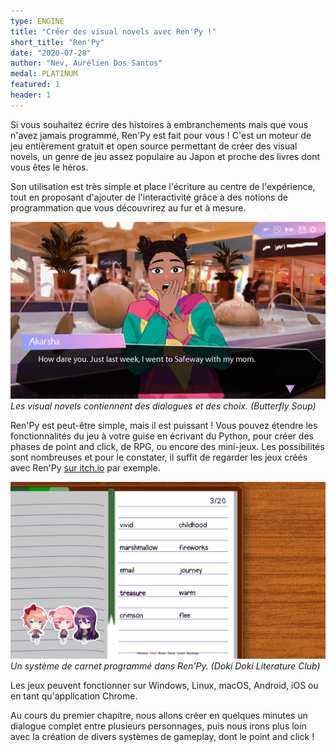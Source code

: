 ```yaml
---
type: ENGINE
title: "Créer des visual novels avec Ren'Py !"
short_title: "Ren'Py"
date: "2020-07-28"
author: "Nev, Aurélien Dos Santos"
medal: PLATINUM
featured: 1
header: 1
---
```


Si vous souhaitez écrire des histoires à embranchements mais que vous n'avez jamais programmé, Ren'Py est fait pour vous ! C'est un moteur de jeu entièrement gratuit et open source permettant de créer des visual novels, un genre de jeu assez populaire au Japon et proche des livres dont vous êtes le héros.

Son utilisation est très simple et place l'écriture au centre de l'expérience, tout en proposant d'ajouter de l'interactivité grâce à des notions de programmation que vous découvrirez au fur et à mesure.

![Screenshot de Butterfly Soup](./butterfly-soup.png)
*Les visual novels contiennent des dialogues et des choix. (Butterfly Soup)*

Ren'Py est peut-être simple, mais il est puissant ! Vous pouvez étendre les fonctionnalités du jeu à votre guise en écrivant du Python, pour créer des phases de point and click, de RPG, ou encore des mini-jeux. Les possibilités sont nombreuses et pour le constater, il suffit de regarder les jeux créés avec Ren'Py [sur itch.io](https://itch.io/games/newest/made-with-renpy) par exemple.

![Screenshot de Doki Doki Literature Club](./doki-doki-literature-club.png)
*Un système de carnet programmé dans Ren'Py. (Doki Doki Literature Club)*

Les jeux peuvent fonctionner sur Windows, Linux, macOS, Android, iOS ou en tant qu'application Chrome.

Au cours du premier chapitre, nous allons créer en quelques minutes un dialogue complet entre plusieurs personnages, puis nous irons plus loin avec la création de divers systèmes de gameplay, dont le point and click !
